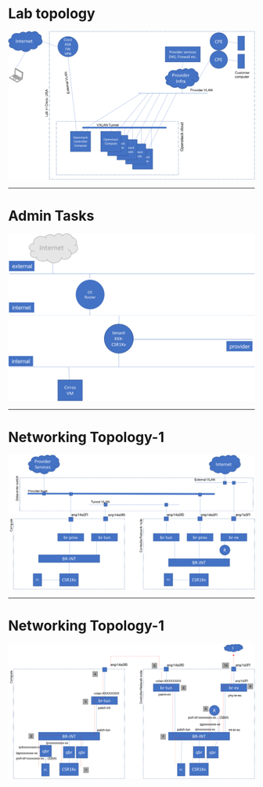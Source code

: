 # Lab topology

![lab topology](./images/lab-walkthrough-connectivity.png)

---
# Admin Tasks

![admin tasks](./images/admin_tasks_topology_01.png)

---
# Networking Topology-1

![neutron-1](./images/neutron-1.png)

---
# Networking Topology-1

![neutron-2](./images/neutron-2.png)
